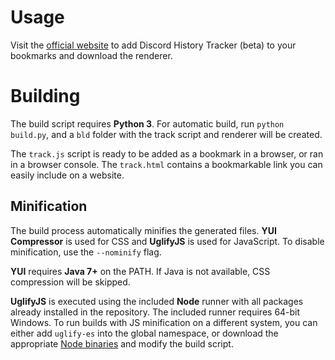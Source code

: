 # Usage

Visit the [official website](https://dht.chylex.com) to add Discord History Tracker (beta) to your bookmarks and download the renderer.

# Building

The build script requires **Python 3**. For automatic build, run `python build.py`, and a `bld` folder with the track script and renderer will be created.

The `track.js` script is ready to be added as a bookmark in a browser, or ran in a browser console. The `track.html` contains a bookmarkable link you can easily include on a website.

## Minification

The build process automatically minifies the generated files. **YUI Compressor** is used for CSS and **UglifyJS** is used for JavaScript. To disable minification, use the `--nominify` flag.

**YUI** requires **Java 7+** on the PATH. If Java is not available, CSS compression will be skipped.

**UglifyJS** is executed using the included **Node** runner with all packages already installed in the repository. The included runner requires 64-bit Windows. To run builds with JS minification on a different system, you can either add `uglify-es` into the global namespace, or download the appropriate [Node binaries](https://nodejs.org/en/download/) and modify the build script.
